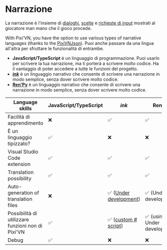 # Narrazione

La narrazione è l'insieme di [dialoghi](/start/dialogue.md), [scelte](/start/choices.md) e [richieste di input](/start/input.md) mostrati al giocatore man mano che il gioco procede.

With Pixi’VN, you have the option to use various types of narrative languages (thanks to the [PixiVNJson](/other-topics/pixi-vn-json.md)). Puoi anche passare da una lingua all'altra per sfruttare le funzionalità di entrambe.

- **JavaScript/TypeScript** è un linguaggio di programmazione. Puoi usarlo per scrivere la tua narrazione, ma ti porterà a scrivere molto codice. Ha il vantaggio di poter accedere a tutte le funzioni del progetto.
- **[_ink_](/ink/ink.md)** è un linguaggio narrativo che consente di scrivere una narrazione in modo semplice, senza dover scrivere molto codice.
- **[Ren'Py](/renpy/renpy.md)** è un linguaggio narrativo che consente di scrivere una narrazione in modo semplice, senza dover scrivere molto codice.

| Language skills                                   | JavaScript/TypeScript | _ink_                                                                                                   | Ren'Py                                             |
| ------------------------------------------------- | --------------------- | ------------------------------------------------------------------------------------------------------- | -------------------------------------------------- |
| Facilità di apprendimento                         | ❌                     | ✅                                                                                                       | ✅                                                  |
| È un linguaggio tipizzato?                        | ✅                     | ❌                                                                                                       | ❌                                                  |
| Visual Studio Code extension                      | ✅                     | ✅                                                                                                       | ✅                                                  |
| Translation possibility                           | ✅                     | ✅                                                                                                       | ✅                                                  |
| Auto-generation of translation files              | ❌                     | ✅ ([Under development](https://github.com/DRincs-Productions/pixi-vn-json/issues/3)) | ✅ (Under development)           |
| Possibilità di utilizzare funzioni non di Pixi'VN | ✅                     | ✅  ([custom # script](/ink/ink-hashtag.md))                                          | ✅ (using $ - Under development) |
| Debug                                             | ✅                     | ❌                                                                                                       | ❌                                                  |
